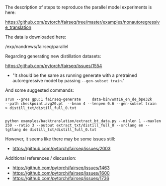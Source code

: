 The description of steps to reproduce the parallel model experiments
is here:

https://github.com/pytorch/fairseq/tree/master/examples/nonautoregressive_translation

The data is downloaded here:

/exp/nandrews/fairseq/parallel

Regarding generating new distillation datasets:

https://github.com/pytorch/fairseq/issues/1554

* "It should be the same as running generate with a pretrained autoregressive model by passing `--gen-subset train`."

And some suggested commands:

```
srun --gres gpu:1 fairseq-generate     data-bin/wmt16_en_de_bpe32k     --path checkpoint.avg20.pt  --beam 4 --lenpen 0.6 --gen-subset train  > distill_txt/distill_full_0.txt


python examples/backtranslation/extract_bt_data.py --minlen 1 --maxlen 250 --ratio 3 --output extract_txt/distill_full_0 --srclang en --tgtlang de distill_txt/distill_full_0.txt
```

However, it seems like there may be some issues still:

* https://github.com/pytorch/fairseq/issues/2003

Additional references / discussion:

* https://github.com/pytorch/fairseq/issues/1463
* https://github.com/pytorch/fairseq/issues/1600
* https://github.com/pytorch/fairseq/issues/1736